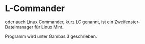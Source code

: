 <h1>L-Commander</h1>
oder auch Linux Commander, kurz LC genannt, ist ein Zweifenster-Dateimanager für Linux Mint.

Programm wird unter Gambas 3 geschrieben.
